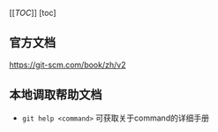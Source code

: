 [[_TOC_]]
[toc]
## 官方文档
https://git-scm.com/book/zh/v2
## 本地调取帮助文档
- `git help <command>` 可获取关于command的详细手册
